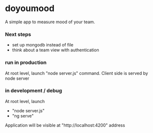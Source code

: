 # doyoumood
A simple app to measure mood of your team.

### Next steps
- set up mongodb instead of file
- think about a team view with authentication

### run in production

At root level, launch "node server.js" command.
Client side is served by node server

### in development / debug

At root level, launch 
  - "node server.js" 
  - "ng serve"

Application will be visible at "http://localhost:4200" address
